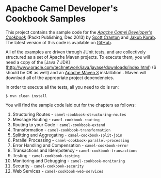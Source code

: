 Apache Camel Developer's Cookbook Samples
=========================================

This project contains the sample code for the [_Apache Camel Developer's Cookbook_](http://www.packtpub.com/apache-camel-developers-cookbook/book) (Packt Publishing, Dec 2013)
by [Scott Cranton](https://github.com/scranton) and [Jakub Korab](https://github.com/jkorab). The latest version of this code is available on
[GitHub](http://github.com/CamelCookbook/camel-cookbook-examples).

All of the examples are driven through JUnit tests, and are collectively structured as a set
of Apache Maven projects. To execute them, you will need a copy of the [Java 7 JDK]
(http://www.oracle.com/technetwork/java/javase/downloads/index.html) (6 should be OK as well)
and an [Apache Maven 3](http://maven.apache.org/) installation . Maven will download
all of the appropriate project dependencies.

In order to execute all the tests, all you need to do is run:

    $ mvn clean install

You will find the sample code laid out for the chapters as follows:

1. Structuring Routes - `camel-cookbook-structuring-routes`
2. Message Routing - `camel-cookbook-routing`
3. Routing to your Code - `camel-cookbook-extend`
4. Transformation - `camel-cookbook-transformation`
5. Splitting and Aggregating - `camel-cookbook-split-join`
6. Parallel Processing - `camel-cookbook-parallel-processing`
7. Error Handling and Compensation - `camel-cookbook-error`
8. Transactions and Idempotency - `camel-cookbook-transactions`
9. Testing - `camel-cookbook-testing`
10. Monitoring and Debugging - `camel-cookbook-monitoring`
11. Security - `camel-cookbook-security`
12. Web Services - `camel-cookbook-web-services`
